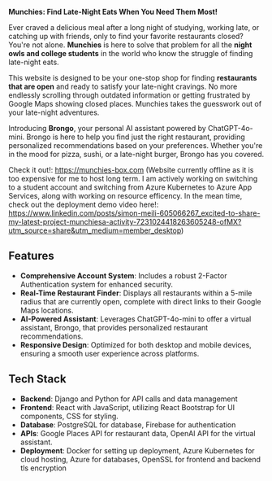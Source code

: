 **Munchies: Find Late-Night Eats When You Need Them Most!**

Ever craved a delicious meal after a long night of studying, working late, or catching up with friends, only to find your favorite restaurants closed? You're not alone. **Munchies** is here to solve that problem for all the **night owls and college students** in the world who know the struggle of finding late-night eats.

This website is designed to be your one-stop shop for finding **restaurants that are open** and ready to satisfy your late-night cravings. No more endlessly scrolling through outdated information or getting frustrated by Google Maps showing closed places. Munchies takes the guesswork out of your late-night adventures.

Introducing **Brongo**, your personal AI assistant powered by ChatGPT-4o-mini. Brongo is here to help you find just the right restaurant, providing personalized recommendations based on your preferences. Whether you're in the mood for pizza, sushi, or a late-night burger, Brongo has you covered.

Check it out!: https://munchies-box.com (Website currently offline as it is too expensive for me to host long term. I am actively working on switching to a student account and switching from Azure Kubernetes to Azure App Services, along with working on resource efficency. In the mean time, check out the deployment demo video here!: https://www.linkedin.com/posts/simon-meili-605066267_excited-to-share-my-latest-project-munchiesa-activity-7231024418263605248-ofMX?utm_source=share&utm_medium=member_desktop)

## Features
- **Comprehensive Account System**: Includes a robust 2-Factor Authentication system for enhanced security.
- **Real-Time Restaurant Finder**: Displays all restaurants within a 5-mile radius that are currently open, complete with direct links to their Google Maps locations.
- **AI-Powered Assistant**: Leverages ChatGPT-4o-mini to offer a virtual assistant, Brongo, that provides personalized restaurant recommendations.
- **Responsive Design**: Optimized for both desktop and mobile devices, ensuring a smooth user experience across platforms.

## Tech Stack
- **Backend**: Django and Python for API calls and data management
- **Frontend**: React with JavaScript, utilizing React Bootstrap for UI components, CSS for styling.
- **Database**: PostgreSQL for database, Firebase for authentication
- **APIs**: Google Places API for restaurant data, OpenAI API for the virtual assistant.
- **Deployment**: Docker for setting up deployment, Azure Kubernetes for cloud hosting, Azure for databases, OpenSSL for frontend and backend tls encryption
